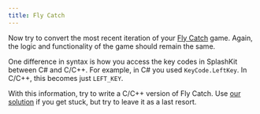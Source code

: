 ```yaml
---
title: Fly Catch
---
```


Now try to convert the most recent iteration of your [Fly Catch](/book/part-1-instructions/3-control-flow/2-put-together/02-00-fly-catch) game.
Again, the logic and functionality of the game should remain the same.

One difference in syntax is how you access the key codes in SplashKit between C# and C/C++.
For example, in C# you used `KeyCode.LeftKey`.
In C/C++, this becomes just `LEFT_KEY`.

With this information, try to write a C/C++ version of Fly Catch.
Use [our solution](/book/part-2-organised-code/1-starting-cpp/5-wrap-up/3-fly-catch) if you get stuck, but try to leave it as a last resort.
